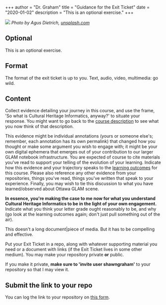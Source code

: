 +++
author = "Dr. Graham"
title = "Guidance for the Exit Ticket"
date = "2020-01-02"
description = "This is an optional exercise."
+++

![](images/passport.png)
_Photo by Agus Dietrich, [unsplash.com](https://unsplash.com/photos/eUjufrdx_bM)_

## Optional

This is an optional exercise.

## Format
The format of the exit ticket is up to you. Text, audio, video, multimedia: go wild.

## Content
Collect evidence detailing your journey in this course, and use the frame, 'So what is Cultural Heritage Informatics, anyway?' to situate your response. You might want to go back to the [course description](docs/1-coursedescription/) to see what you now think of that description.

This evidence might be individual annotations (yours or someone else's; remember, each annotation has its own permalink) that changed how you thought or make some argument you wish to engage with; it might be your own digital ephemera that emerges out of your contribution to our larger GLAM notebook infrastructure. You are expected of course to cite materials you've read to support your telling of the evolution of your learning. Indicate how this evidence and your trajectory speaks to the [learning outcomes](/docs/2-learning-outcomes) for this course. Please also reference any other evidence from your repositories, things you've read, things you've written that speak to your experience. Finally, you may wish to tie this discussion to what you have learned/observed about Ottawa GLAM scene.

**In essence, you're making the case to me now for what you understand  Cultural Heritage Informatics to be in the light of your own engagement.** Indicate what you think your letter grade ought reasonably to be, and why (go look at the learning outcomes again; don't just pull something out of the air).

This doesn't a long document|piece of media. But it has to be compelling and effective.

Put your Exit Ticket in a repo, along with whatever supporting material you need or a document with links (if the Exit Ticket lives in some other medium). You may make your repository private **or** public.

If you make it private, **make sure to 'invite user shawngraham'** to your repository so that I may view it.

## Submit the link to your repo

You can log the link to your repository on [this form](https://forms.gle/RZH4o6H18L1sMBz88).  

